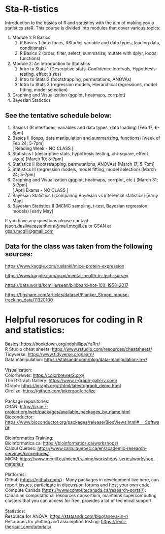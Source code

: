 # Sta-R-tistics
Introduction to the basics of R and statistics with the aim of making you a statistics staR. This course is divided into modules that cover various topics: 

1. Module 1: R Basics 
      1. R Basics 1 (interfaces, RStudio, variable and data types, loading data, conditionals)
      2. R Basics 2 (order, filter, select, summarize, mutate with dplyr, loops, functions)
2. Module 2: An Introduction to Statistics 
      1. Intro to Stats 1 (Descriptive stats, Confidence Intervals, Hypothesis testing, effect sizes)
      2. Intro to Stats 2 (bootstrapping, permutations, ANOVAs)
      3. Intro to Stats 3 (regression models, Hierarchical regressions, model fitting, model selection)
4. Graphing and Visualization (ggplot, heatmaps, corrplot)
5. Bayesian Statictics   

## See the tentative schedule below: 

1) Basics I (R interfaces, variables and data types, data loading) [Feb 17; 6-8pm]
2) Basics II (loops, data manipulation and summarizing, functions) [week of Feb 24; 5-7pm]<br>
[ Reading Week - NO CLASS ]<br>
3) Statistics I (descriptive stats, hypothesis testing, chi-square, effect sizes) [March 10; 5-7pm]
4) Statistics II (bootstrapping, permutations, ANOVAs) [March 17; 5-7pm]
5) Statistics III (regression models, model fitting, model selection) [March 24; 5-7pm]
6) Graphing and Visualization (ggplot, heatmaps, corrplot, etc.) [March 31; 5-7pm]<br>
[ April Exams - NO CLASS ]<br>
7) Bayesian Statistics I (comparing Bayesian vs inferential statistics) [early May]
8) Bayesian Statistics II (MCMC sampling, t-test, Bayesian regression models) [early May]


If you have any questions please contact jason.dasilvacastanheira@mail.mcgill.ca or GSAN at gsan.mcgill@gmail.com


## Data for the class was taken from the following sources:

https://www.kaggle.com/ruslankl/mice-protein-expression

https://www.kaggle.com/osmi/mental-health-in-tech-survey

https://data.world/kcmillersean/billboard-hot-100-1958-2017

https://figshare.com/articles/dataset/Flanker_Stroop_mouse-tracking_data/11320100 


# Helpful resoruces for coding in R and statistics: 

Basics: 
https://bookdown.org/ndphillips/YaRrr/ <br>
R Studio cheat sheets: https://www.rstudio.com/resources/cheatsheets/ <br>
Tidyverse: https://www.tidyverse.org/learn/ <br>
Data manipulation: https://statsandr.com/blog/data-manipulation-in-r/<br> <br>
Visualization: <br>
Colorbrewer: https://colorbrewer2.org/ <br>
The R Graph Gallery: https://www.r-graph-gallery.com/ <br>
IGraph: https://igraph.org/r/html/latest/igraph_demo.html <br>
Circlize: https://github.com/jokergoo/circlize <br> <br>
Package repositories:  <br>
CRAN: https://cran.r-project.org/web/packages/available_packages_by_name.html <br>
Bioconductor: https://www.bioconductor.org/packages/release/BiocViews.html#___Software <br> <br>
Bioinformatics Training:  <br>
Bioinformatics.ca: https://bioinformatics.ca/workshops/ <br>
Calcul Quebec: https://www.calculquebec.ca/en/academic-research-services/procedures/ <br>
MiCM: https://www.mcgill.ca/micm/training/workshops-series/workshop-materials <br> <br>
Platforms: <br>
Github (https://github.com/) : Many packages in development live here, can report issues, participate in discussion forums and host your own code. <br>
Compute Canada (https://www.computecanada.ca/research-portal/): Canadian computational resources consortium, maintains supercomputing clusters that you can access for free, provides a lot of technical support.   <br> <br>
Statistics:<br>
Resource for ANOVA: https://statsandr.com/blog/anova-in-r/ <br>
Resources for plotting and assumption testing: https://remi-theriault.com/tutorials/ <br>


